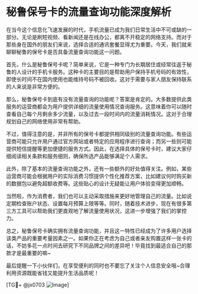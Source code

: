 # 秘鲁保号卡的流量查询功能深度解析

在当今这个信息化飞速发展的时代，手机流量已成为我们日常生活中不可或缺的一部分。无论是刷短视频、看新闻还是在线办公，都离不开稳定的网络支持。而对于那些身在国外的朋友们来说，选择合适的通讯套餐显得尤为重要。今天，我们就来聊聊秘鲁的保号卡是否具备流量查询功能这一问题。

首先，什么是秘鲁保号卡呢？简单来说，它是一种专门为长期居住或经常往返于秘鲁的人设计的手机卡服务。这种卡的主要目的是帮助用户保持手机号码的有效性，即使长时间不在国内使用也能维持号码不被回收。这对于需要与家人朋友保持联系的人来说是非常方便的。

那么，秘鲁保号卡到底有没有流量查询的功能呢？答案是肯定的。大多数提供此类服务的运营商都会为用户提供详细的流量使用情况查询服务。这意味着你可以随时查看自己每个月剩余多少流量，以及过去一段时间内的流量消耗情况。这对于合理规划自己的网络使用非常有帮助。

不过，值得注意的是，并非所有的保号卡都提供相同级别的流量查询功能。有些运营商可能只允许用户通过官方网站或者特定的应用程序进行查询；而另一些则可能提供短信提醒等更加便捷的服务方式。因此，在选择具体的保号卡时，建议大家仔细阅读相关条款和服务细则，确保所选产品能够满足个人需求。

此外，除了基本的流量查询功能之外，还有一些额外的好处值得关注。例如，某些运营商可能会根据用户的实际消费习惯提供个性化推荐方案，比如建议何时购买新的数据包以避免超额收费等。这些贴心的设计无疑能让用户体验变得更加顺畅。

当然啦，作为消费者，我们也可以主动采取措施来更好地管理自己的流量。比如说定期检查账户状态、设置每月预算上限等等。同时，随着技术进步，现在有很多第三方工具可以帮助我们更直观地了解流量使用状况，这进一步增强了我们的掌控力。

总之，秘鲁保号卡确实拥有流量查询功能，并且这一特性已经成为了许多用户选择该类产品的重要考量因素之一。如果你正在考虑为自己或者亲友购置这样一张卡的话，不妨多花一点时间去研究下不同品牌之间的差异吧！毕竟找到最适合自己的那款才是最重要的嘛~

最后提醒一下小伙伴们，在享受便利的同时也不要忘了关注个人信息安全哦~合理利用资源既能省钱又能提升生活品质呢！

[TG💪+ @jx0703 ![Image](https://github.com/user-attachments/assets/dbca1d08-cadb-493c-b0ec-ad6f7a83f270)]